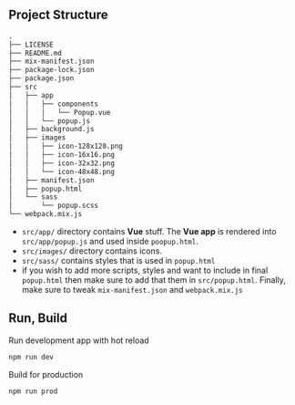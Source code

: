 ## Project Structure

```md
.
├── LICENSE
├── README.md
├── mix-manifest.json
├── package-lock.json
├── package.json
├── src
│   ├── app
│   │   ├── components
│   │   │   └── Popup.vue
│   │   └── popup.js
│   ├── background.js
│   ├── images
│   │   ├── icon-128x128.png
│   │   ├── icon-16x16.png
│   │   ├── icon-32x32.png
│   │   └── icon-48x48.png
│   ├── manifest.json
│   ├── popup.html
│   └── sass
│       └── popup.scss
└── webpack.mix.js
```

- `src/app/` directory contains **Vue** stuff. The **Vue app** is rendered into `src/app/popup.js` and used inside `poopup.html`.
- `src/images/` directory contains icons.
- `src/sass/` contains styles that is used in `popup.html`
- if you wish to add more scripts, styles and want to include in final `popup.html` then make sure to add that them in `src/popup.html`. Finally, make sure to tweak `mix-manifest.json` and `webpack.mix.js`

## Run, Build

Run development app with hot reload

```bash
npm run dev
```

Build for production

```bash
npm run prod
```

